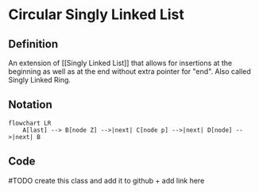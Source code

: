 # Circular Singly Linked List
## Definition
An extension of [[Singly Linked List]] that allows for insertions at the beginning as well as at the end without extra pointer for "end". Also called Singly Linked Ring.

## Notation
```mermaid
flowchart LR
    A[last] --> B[node Z] -->|next| C[node p] -->|next| D[node] -->|next| B
```

## Code
#TODO  create this class and add it to github + add link here